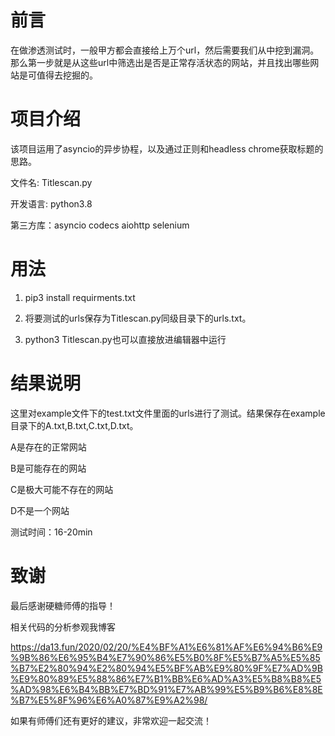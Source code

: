 # 前言
在做渗透测试时，一般甲方都会直接给上万个url，然后需要我们从中挖到漏洞。那么第一步就是从这些url中筛选出是否是正常存活状态的网站，并且找出哪些网站是可值得去挖掘的。



# 项目介绍

该项目运用了asyncio的异步协程，以及通过正则和headless chrome获取标题的思路。

文件名: Titlescan.py

开发语言: python3.8

第三方库：asyncio
codecs
aiohttp
selenium


# 用法

1. pip3 install requirments.txt

2. 将要测试的urls保存为Titlescan.py同级目录下的urls.txt。
3. python3 Titlescan.py也可以直接放进编辑器中运行

# 结果说明

这里对example文件下的test.txt文件里面的urls进行了测试。结果保存在example目录下的A.txt,B.txt,C.txt,D.txt。

A是存在的正常网站

B是可能存在的网站

C是极大可能不存在的网站

D不是一个网站

测试时间：16-20min

# 致谢

最后感谢硬糖师傅的指导！

相关代码的分析参观我博客

https://da13.fun/2020/02/20/%E4%BF%A1%E6%81%AF%E6%94%B6%E9%9B%86%E6%95%B4%E7%90%86%E5%B0%8F%E5%B7%A5%E5%85%B7%E2%80%94%E2%80%94%E5%BF%AB%E9%80%9F%E7%AD%9B%E9%80%89%E5%88%86%E7%B1%BB%E6%AD%A3%E5%B8%B8%E5%AD%98%E6%B4%BB%E7%BD%91%E7%AB%99%E5%B9%B6%E8%8E%B7%E5%8F%96%E6%A0%87%E9%A2%98/

如果有师傅们还有更好的建议，非常欢迎一起交流！
